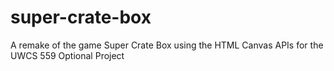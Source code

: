 # super-crate-box
A remake of the game Super Crate Box using the HTML Canvas APIs for the UWCS 559 Optional Project
